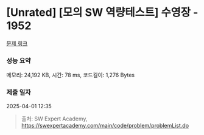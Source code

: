 # [Unrated] [모의 SW 역량테스트] 수영장 - 1952 

[문제 링크](https://swexpertacademy.com/main/code/problem/problemDetail.do?contestProbId=AV5PpFQaAQMDFAUq) 

### 성능 요약

메모리: 24,192 KB, 시간: 78 ms, 코드길이: 1,276 Bytes

### 제출 일자

2025-04-01 12:35



> 출처: SW Expert Academy, https://swexpertacademy.com/main/code/problem/problemList.do